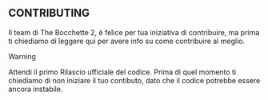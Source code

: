 ## CONTRIBUTING
Il team di The Bocchette 2, è felice per tua iniziativa di contribuire, ma prima ti chiediamo di leggere qui per avere info su come contribuire al meglio.
> [!WARNING]
> Attendi il primo Rilascio ufficiale del codice. Prima di quel momento ti chiediamo di non iniziare il tuo contibuto, dato che il codice potrebbe essere ancora instabile.

<!-- 

-->
